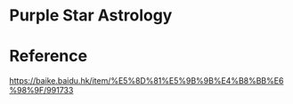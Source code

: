# Purple Star Astrology

# Reference

https://baike.baidu.hk/item/%E5%8D%81%E5%9B%9B%E4%B8%BB%E6%98%9F/991733
